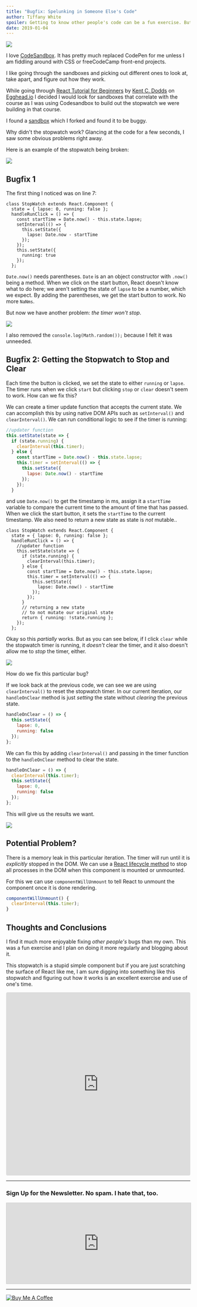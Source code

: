 ```yaml
---
title: "Bugfix: Spelunking in Someone Else's Code"
author: Tiffany White
spoiler: Getting to know other people's code can be a fun exercise. But what if it is buggy?
date: 2019-01-04
---
```


![](https://res.cloudinary.com/twhiteblog/image/upload/v1546642827/Header%20Images/fabian-grohs-437907-unsplash-min.jpg)


I love [CodeSandbox](https://codesandbox.io/). It has pretty much replaced CodePen for me unless I am fiddling around with CSS or freeCodeCamp front-end projects.

I like going through the sandboxes and picking out different ones to look at, take apart, and figure out how they work.

While going through [React Tutorial for Beginners](https://egghead.io/courses/the-beginner-s-guide-to-react) by [Kent C. Dodds](https://kentcdodds.com/) on [Egghead.io](https://egghead.io) I decided I would look for sandboxes that correlate with the course as I was using Codesandbox to build out the stopwatch we were building in that course.

I found a [sandbox](https://codesandbox.io/s/v1vqomk697) which I forked and found it to be buggy.

Why didn't the stopwatch work? Glancing at the code for a few seconds, I saw some obvious problems right away.

Here is an example of the stopwatch being broken:

![](https://cl.ly/89f29a329f05/Screen%252520Recording%2525202018-12-21%252520at%25252002.34%252520AM.gif)

## Bugfix 1

The first thing I noticed was on line 7:

```js{7}
class StopWatch extends React.Component {
  state = { lapse: 0, running: false };
  handleRunClick = () => {
    const startTime = Date.now() - this.state.lapse;
    setInterval(() => {
      this.setState({
        lapse: Date.now - startTime
      });
    });
    this.setState({
      running: true
    });
  };
  ```
`Date.now()` needs parentheses. `Date` is an an object constructor with `.now()` being a method. When we click on the start button, React doesn't know what to do here; we aren't setting the state of `lapse` to be a number, which we expect. By adding the parentheses, we get the start button to work. No more `NaNms`.

But now we have another problem: *the timer won't stop*.

![](https://cl.ly/472b7aa2e4d9/Screen%252520Recording%2525202019-01-04%252520at%25252001.57%252520PM.gif)

I also removed the `console.log(Math.random());` because I felt it was unneeded.

## Bugfix 2: Getting the Stopwatch to Stop and Clear

Each time the button is clicked, we set the state to either `running` or `lapse`. The timer runs when we click `start` but clicking `stop` or `clear` doesn't seem to work. How can we fix this?

We can create a timer update function that accepts the current state. We can accomplish this by using native DOM APIs such as `setInterval()` and `clearInterval()`. We can run conditional logic to see if the timer is running:

```js
//updater function
this.setState(state => {
  if (state.running) {
    clearInterval(this.timer);
  } else {
    const startTime = Date.now() - this.state.lapse;
    this.timer = setInterval(() => {
      this.setState({
        lapse: Date.now() - startTime
      });
    });
  }
```
and use `Date.now()` to get the timestamp in ms, assign it a `startTime` variable to compare the current time to the amount of time that has passed. When we click the start button, it sets the `startTime` to the current timestamp. We also need to return a new state as state is *not* mutable..

```js{17,5-13}
class StopWatch extends React.Component {
  state = { lapse: 0, running: false };
  handleRunClick = () => {
    //updater function
    this.setState(state => {
      if (state.running) {
        clearInterval(this.timer);
      } else {
        const startTime = Date.now() - this.state.lapse;
        this.timer = setInterval(() => {
          this.setState({
            lapse: Date.now() - startTime
          });
        });
      }
      // returning a new state
      // to not mutate our original state
      return { running: !state.running };
    });
  };
```

Okay so this *partially* works. But as you can see below, if I click `clear` while the stopwatch timer is running, it *doesn't* clear the timer, and it also doesn't allow me to *stop* the timer, either.

![](https://cl.ly/64d34da82d2d/Screen%252520Recording%2525202019-01-04%252520at%25252004.50%252520PM.gif)

How do we fix this particular bug?

If we look back at the previous code, we can see we are using `clearInterval()` to reset the stopwatch timer. In our current iteration, our `handleOnClear` method is just *setting* the state without *clearing* the previous state.

```js
handleOnClear = () => {
  this.setState({
    lapse: 0,
    running: false
  });
};
```

We can fix this by adding `clearInterval()` and passing in the timer function to the `handleOnClear` method to clear the state.

```js
handleOnClear = () => {
  clearInterval(this.timer);
  this.setState({
    lapse: 0,
    running: false
  });
};
```

This will give us the results we want.

![](https://cl.ly/77ecb442e8bb/Screen%252520Recording%2525202018-12-21%252520at%25252002.35%252520AM.gif)

## Potential Problem?

There is a memory leak in this particular iteration. The timer will run until it is *explicitly* stopped in the DOM. We can use a [React lifecycle method](https://reactjs.org/docs/state-and-lifecycle.html#adding-lifecycle-methods-to-a-class) to stop all processes in the DOM when this component is mounted or unmounted.

For this we can use `componentWillUnmount` to tell React to unmount the component once it is done rendering.

```js
componentWillUnmount() {
  clearInterval(this.timer);
}
```

## Thoughts and Conclusions

I find it much more enjoyable fixing *other people's* bugs than my own. This was a fun exercise and I plan on doing it more regularly and blogging about it.

This stopwatch is a stupid simple component but if you are just scratching the surface of React like me, I am sure digging into something like this stopwatch and figuring out how it works is an excellent exercise and use of one's time.

<iframe src="https://codesandbox.io/embed/wyz76w95n8" style="width:100%; height:500px; border:0; border-radius: 4px; overflow:hidden;" sandbox="allow-modals allow-forms allow-popups allow-scripts allow-same-origin"></iframe>

---

### Sign Up for the Newsletter. No spam. I hate that, too.

<iframe scrolling="no" width="100% !important" height="220px" style="border:1px #ccc solid !important" class="lazyload" src="https://buttondown.email/tiffanywhite? as_embed=true"></iframe>

---
<a href="https://www.buymeacoffee.com/twhitedev" target="_blank"><img src="https://www.buymeacoffee.com/assets/img/custom_images/purple_img.png" alt="Buy Me A Coffee" style="height: auto !important;width: auto !important;" ></a>
